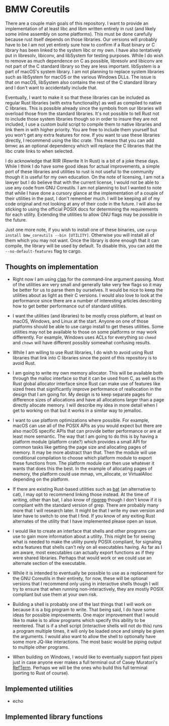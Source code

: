 # BMW Coreutils
There are a couple main goals of this repository. I want to provide an implementation of at least libc and libm written
entirely in rust (and likely some inline assembly on some platforms). This must be done carefully because rust itself
depends on those libraries. Our versions will probably have to be I am not yet entirely sure how to confirm if a Rust
binary or C library has been linked to the system libc or my own. I have also tentatively put in libresolv, libiconv,
and libSystem for testing purposes. While I do wish to remove as much dependence on C as possible, libresolv and
libiconv are not part of the C standard library so they are less important. libSystem is a part of macOS's system
library. I am not planning to replace system libraries such as libSystem for macOS or the various Windows DLLs. The
issue is that on macOS, libSystem also contains the rest of the C standard library and I don't want to accidentally
include that.

Eventually, I want to make it so that these libraries can be included as regular Rust libraries (with extra
functionality) as well as compiled to native C libraries. This is possible already since the symbols from our libraries
will overload those from the standard libraries. It's not possible to tell Rust not to include those system libraries
though so in order to insure they are not included, I use a custom build script to compile them to native libraries and
link them in with higher priority. You are free to include them yourself but you won't get any extra features for now.
If you want to use these libraries directly, I recommend using the libc crate. This means that you can add bmwc as an
optional dependency which will replace the C libraries that the libc crate links to when selected.

I do acknowledge that RIIR (Rewrite It In Rust) is a bit of a joke these days. While I think I do have some good ideas
for actual improvements, a simple port of these libraries and utilities to rust is not useful to the community though it
is useful for my own education. On the note of licensing, I am not a lawyer but I do believe that with the current
license, I would not be able to use any code from GNU Coreutils. I am not planning to but I wanted to note that while I
have done a cursory glance at the implementation of a couple of their utilities in the past, I don't remember much. I
will be keeping all of my code original and not looking at any of their code in the future. I will also be sticking to
using the official POSIX docs for determining the requirements for each utility. Extending the utilities to allow GNU
flags may be possible in the future.

Just one more note, if you wish to install one of these binaries, use `cargo install bmw_coreutils --bin [UTILITY]`.
Otherwise you will install all of them which you may not want. Once the library is done enough that it can compile, the
library will be used by default. To disable this, you can add the `--no-default-features` flag to cargo.

## Thoughts on implementation
* Right now I am using [clap](https://crates.io/crates/clap) for the command-line argument passing. Most of the
  utilities are very small and generally take very few flags so it may be better for us to parse them by ourselves. It
  would be nice to keep the utilities about as light as their C versions. I would also love to look at the performance
  since there are a number of interesting articles describing how to get better performance out of standard utilities.

* I want the utilities (and libraries) to be mostly cross platform, at least on macOS, Windows, and Linux at the start.
  Anyone on one of those platforms should be able to use cargo install to get theses utilities. Some utilities may not
  be available to those on some platforms or may work differently. For example, Windows uses ACLs for everything so
  `chmod` and `chown` will have different possibly somewhat confusing results.
  
* While I am willing to use Rust libraries, I do wish to avoid using Rust libraries that link into C libraries since the
  point of this repository is to avoid Rust.
  
* I am going to write my own memory allocator. This will be available both through the malloc interface so that it can
  be used from C, as well as the Rust global allocator interface since Rust can make use of features like sized frees
  that significantly improve performance of reallocation in the design that I am going for. My design is to keep
  separate pages for difference sizes of allocations and have all allocations larger than a page directly allocate
  memory. I will describe my idea in more detail when I get to working on that but it works in a similar way to
  jemalloc.
  
* I want to use platform optimizations where possible. For example, macOS can use all of the POSIX APIs as you would
  expect but there are also macOS specific APIs that can provide better performance or are at least more semantic. The
  way that I am going to do this is by having a platform module (platform crate?) which provides a small API for common
  tasks like getting the page size and allocating pages of memory. It may be more abstract than that. Then the module
  will use conditional compilation to choose which platform module to export these functions from. The platform module
  can then use whatever it wants that does this the best. In the example of allocating pages of memory, the platform
  could use mmap, vm_allocate, or VirtualAlloc depending on the platform.
  
* If there are existing Rust-based utilities such as [bat](https://crates.io/crates/bat) (an alternative to cat), I may
  opt to recommend linking those instead. At the time of writing, other than bat, I also know of
  [ripgrep](https://crates.io/crates/ripgrep) though I don't know if it is compliant with the standard version of grep.
  There are probably many more that I will research later. It might be that I write my own version and later have to
  switch to one that I find. If you know of any exiting Rust alternates of the utility that I have implemented please
  open an issue.
  
* I would like to create an interface that shells and other programs can use to gain more information about a utility.
  This might be for seeing what is needed to make the utility purely POSIX compliant, for signaling extra features that
  shells can't rely on all executables having. As far as I am aware, most executables can actually export functions as
  if they were shared libraries. Perhaps that would work or we could use an alternate section of the executable.
  
* While it is intended to eventually be possible to use as a replacement for the GNU Coreutils in their entirety, for
  now, these will be optional versions that I recommend only using in interactive shells though I will try to ensure
  that when running non-interactively, they are mostly POSIX compliant but use them at your own risk.
  
* Building a shell is probably one of the last things that I will work on because it is a big program to write. That
  being said, I do have some ideas for possible improvements. One major improvement that I would like to make is to
  allow programs which specify this ability to be reentered. That is if a shell script (interactive shells will not
  do this) runs a program multiple times, it will only be loaded once and simply be given the arguments. I would also
  want to allow the shell to optionally have some more JQ-like interactions. The most basic would be piping output to
  multiple other programs.
  
* When building on Windows, I would like to eventually support fast pipes just in case anyone ever makes a full terminal
  out of Casey Muratori's [RefTerm](https://github.com/cmuratori/refterm). Perhaps we will be the ones who build this
  full terminal (porting to Rust of course).
  
## Implemented utilities
* echo

## Implemented library functions
